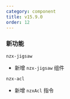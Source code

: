 ```yaml
---
category: component
title: v15.9.0
order: 12
---
```


### 新功能

`nzx-jigsaw`

- 新增 `nzx-jigsaw` 组件

`nzx-acl`

- 新增 `nzxAcl` 指令
